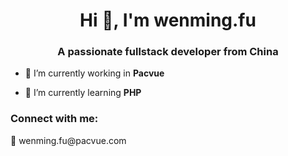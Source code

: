 <h1 align="center">Hi 👋, I'm wenming.fu</h1>
<h3 align="center">A passionate fullstack developer from China</h3>

- 🔭 I’m currently working in **Pacvue**

- 🌱 I’m currently learning **PHP**

<h3 align="left">Connect with me:</h3>
📧 wenming.fu@pacvue.com


